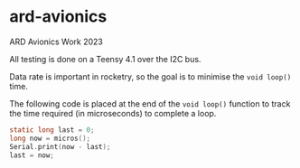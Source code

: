 # ard-avionics
ARD Avionics Work 2023

All testing is done on a Teensy 4.1 over the I2C bus. 

Data rate is important in rocketry, so the goal is to minimise the `void loop()` time.

The following code is placed at the end of the `void loop()` function to track the time required (in microseconds) to complete a loop.

```c
static long last = 0;
long now = micros();
Serial.print(now - last);
last = now;
```

